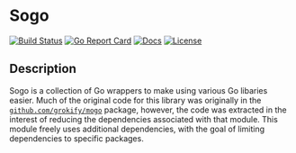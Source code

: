 # Sogo

[![Build Status][build-status-svg]][build-status-link]
[![Go Report Card][goreport-svg]][goreport-link]
[![Docs][docs-godoc-svg]][docs-godoc-link]
[![License][license-svg]][license-link]

## Description

Sogo is a collection of Go wrappers to make using various Go libaries easier. Much of the original code for this library was originally in the [`github.com/grokify/mogo`](https://github.com/grokify/mogo) package, however, the code was extracted in the interest of reducing the dependencies associated with that module. This module freely uses additional dependencies, with the goal of limiting dependencies to specific packages.

 [build-status-svg]: https://github.com/grokify/sogo/workflows/test/badge.svg
 [build-status-link]: https://github.com/grokify/sogo/actions/workflows/test.yaml
 [goreport-svg]: https://goreportcard.com/badge/github.com/grokify/sogo
 [goreport-link]: https://goreportcard.com/report/github.com/grokify/sogo
 [docs-godoc-svg]: https://pkg.go.dev/badge/github.com/grokify/sogo
 [docs-godoc-link]: https://pkg.go.dev/github.com/grokify/sogo
 [license-svg]: https://img.shields.io/badge/license-MIT-blue.svg
 [license-link]: https://github.com/grokify/sogo/blob/master/LICENSE
 